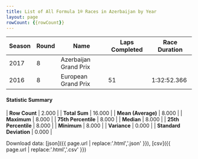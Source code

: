 ```yaml
---
title: List of All Formula 1® Races in Azerbaijan by Year
layout: page
rowCount: {{rowCount}}
---
```


| Season | Round | Name | Laps Completed | Race Duration |
|--|--|--|--|--|
| 2017 | 8 | Azerbaijan Grand Prix |   |   |
| 2016 | 8 | European Grand Prix | 51 | 1:32:52.366 |

#### Statistic Summary

| **Row Count** | 2.000 |
| **Total Sum** | 16.000 |
| **Mean (Average)** | 8.000 |
| **Maximum** | 8.000 |
| **75th Percentile** | 8.000 |
| **Median** | 8.000 |
| **25th Percentile** | 8.000 |
| **Minimum** | 8.000 |
| **Variance** | 0.000 |
| **Standard Deviation** | 0.000 |

Download data: [json]({{ page.url | replace:'.html','.json' }}), [csv]({{ page.url | replace:'.html','.csv' }})
